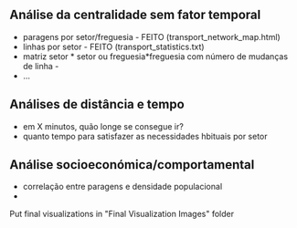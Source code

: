 ## Análise da centralidade sem fator temporal
- paragens por setor/freguesia - FEITO (transport_network_map.html)
- linhas por setor - FEITO (transport_statistics.txt)
- matriz setor * setor ou freguesia*freguesia com número de mudanças de linha - 
- ...

## Análises de distância e tempo
- em X minutos, quão longe se consegue ir?
- quanto tempo para satisfazer as necessidades hbituais por setor

## Análise socioeconómica/comportamental
- correlação entre paragens e densidade populacional
- 


Put final visualizations in "Final Visualization Images" folder